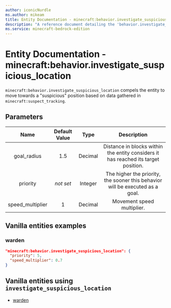 ```yaml
---
author: iconicNurdle
ms.author: mikeam
title: Entity Documentation - minecraft:behavior.investigate_suspicious_location
description: "A reference document detailing the 'behavior.investigate_suspicious_location' entity goal"
ms.service: minecraft-bedrock-edition
---
```


# Entity Documentation - minecraft:behavior.investigate_suspicious_location

`minecraft:behavior.investigate_suspicious_location` compels the entity to move towards a "suspicious" position based on data gathered in `minecraft:suspect_tracking`.

## Parameters

| Name| Default Value| Type| Description |
|:-----------:|:-----------:|:-----------:|:-----------:|
| goal_radius| 1.5| Decimal| Distance in blocks within the entity considers it has reached its target position. |
| priority|*not set*|Integer|The higher the priority, the sooner this behavior will be executed as a goal.|
| speed_multiplier| 1| Decimal| Movement speed multiplier. |

## Vanilla entities examples

### warden

```json
"minecraft:behavior.investigate_suspicious_location": {
  "priority": 5,
  "speed_multiplier": 0.7
}
```

## Vanilla entities using `investigate_suspicious_location`

- [warden](../../../../Source/VanillaBehaviorPack_Snippets/entities/warden.md)
